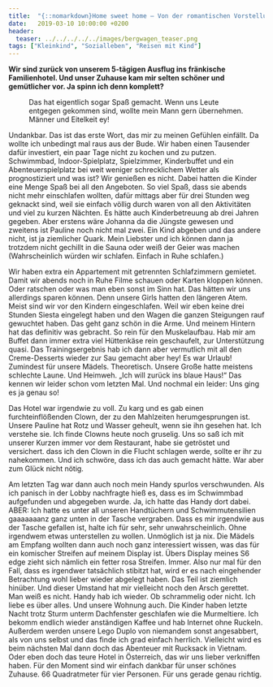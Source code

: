 ```yaml
---
title:  "{::nomarkdown}Home sweet home – Von der romantischen Vorstellung des Familienurlaub zur Realität{:/}"
date:   2019-03-10 10:00:00 +0200
header:
  teaser: ../../../../../images/bergwagen_teaser.png
tags: ["Kleinkind", "Sozialleben", "Reisen mit Kind"]
---
```


**Wir sind zurück von unserem 5-tägigen Ausflug ins fränkische Familienhotel. Und unser Zuhause kam mir selten schöner und gemütlicher vor. Ja spinn ich denn komplett?**

<figure>
  <img src="../../../../../images/bergwagen.png" alt="">
  <figcaption>Das hat eigentlich sogar Spaß gemacht. Wenn uns Leute entgegen gekommen sind, wollte mein Mann gern übernehmen. Männer und Eitelkeit ey!</figcaption>
</figure>

Undankbar. Das ist das erste Wort, das mir zu meinen Gefühlen einfällt. Da wollte ich unbedingt mal raus aus der Bude. Wir haben einen Tausender dafür investiert, ein paar Tage nicht zu kochen und zu putzen. Schwimmbad, Indoor-Spielplatz, Spielzimmer, Kinderbuffet und ein Abenteuerspielplatz bei weit weniger schrecklichem Wetter als prognostiziert und was ist? Wir genießen es nicht. Dabei hatten die Kinder eine Menge Spaß bei all den Angeboten. So viel Spaß, dass sie abends nicht mehr einschlafen wollten, dafür mittags aber für drei Stunden weg geknackt sind, weil sie einfach völlig durch waren von all den Aktivitäten und viel zu kurzen Nächten. Es hätte auch Kinderbetreuung ab drei Jahren gegeben. Aber erstens wäre Johanna da die Jüngste gewesen und zweitens ist Pauline noch nicht mal zwei. Ein Kind abgeben und das andere nicht, ist ja ziemlicher Quark. Mein Liebster und ich können dann ja trotzdem nicht gechillt in die Sauna oder weiß der Geier was machen (Wahrscheinlich würden wir schlafen. Einfach in Ruhe schlafen.)

Wir haben extra ein Appartement mit getrennten Schlafzimmern gemietet. Damit wir abends noch in Ruhe Filme schauen oder Karten kloppen können. Oder ratschen oder was man eben sonst im Sinn hat. Das hätten wir uns allerdings sparen können. Denn unsere Girls hatten den längeren Atem. Meist sind wir vor den Kindern eingeschlafen. Weil wir eben keine drei Stunden Siesta eingelegt haben und den Wagen die ganzen Steigungen rauf gewuchtet haben. Das geht ganz schön in die Arme. Und meinem Hintern hat das definitiv was gebracht. So rein für den Muskelaufbau. Hab mir am Buffet dann immer extra viel Hüttenkäse rein geschaufelt, zur Unterstützung quasi. Das Trainingsergebnis hab ich dann aber vermutlich mit all den Creme-Desserts wieder zur Sau gemacht aber hey! Es war Urlaub! Zumindest für unsere Mädels. Theoretisch. Unsere Große hatte meistens schlechte Laune. Und Heimweh. „Ich will zurück ins blaue Haus!“ Das kennen wir leider schon vom letzten Mal. Und nochmal ein leider: Uns ging es ja genau so!

Das Hotel war irgendwie zu voll. Zu karg und es gab einen furchteinflößenden Clown, der zu den Mahlzeiten herumgesprungen ist. Unsere Pauline hat Rotz und Wasser geheult, wenn sie ihn gesehen hat. Ich verstehe sie. Ich finde Clowns heute noch gruselig. Uns so saß ich mit unserer Kurzen immer vor dem Restaurant, habe sie getröstet und versichert. dass ich den Clown in die Flucht schlagen werde, sollte er ihr zu nahekommen. Und ich schwöre, dass ich das auch gemacht hätte. War aber zum Glück nicht nötig.

Am letzten Tag war dann auch noch mein Handy spurlos verschwunden. Als ich panisch in der Lobby nachfragte hieß es, dass es im Schwimmbad aufgefunden und abgegeben wurde. Ja, ich hatte das Handy dort dabei. ABER: Ich hatte es unter all unseren Handtüchern und Schwimmutensilien gaaaaaaanz ganz unten in der Tasche vergraben. Dass es mir irgendwie aus der Tasche gefallen ist, halte ich für sehr, sehr unwahrscheinlich. Ohne irgendwem etwas unterstellen zu wollen. Unmöglich ist ja nix. Die Mädels am Empfang wollten dann auch noch ganz interessiert wissen, was das für ein komischer Streifen auf meinem Display ist. Übers Display meines S6 edge zieht sich nämlich ein fetter rosa Streifen. Immer. Also nur mal für den Fall, dass es irgendwer tatsächlich stibitzt hat, wird er es nach eingehender Betrachtung wohl lieber wieder abgelegt haben. Das Teil ist ziemlich hinüber. Und dieser Umstand hat mir vielleicht noch den Arsch gerettet. Man weiß es nicht. Handy hab ich wieder. Ob schrammelig oder nicht. Ich liebe es über alles. Und unsere Wohnung auch. Die Kinder haben letzte Nacht trotz Sturm unterm Dachfenster geschlafen wie die Murmeltiere. Ich bekomm endlich wieder anständigen Kaffee und hab Internet ohne Ruckeln. Außerdem werden unsere Lego Duplo von niemandem sonst angesabbert, als von uns selbst  und das finde ich grad einfach herrlich. Vielleicht wird es beim nächsten Mal dann doch das Abenteuer mit Rucksack in Vietnam. Oder eben doch das teure Hotel in Österreich, das wir uns lieber verkniffen haben. Für den Moment sind wir einfach dankbar für unser schönes Zuhause. 66 Quadratmeter für vier Personen. Für uns gerade genau richtig.   















 












   







































